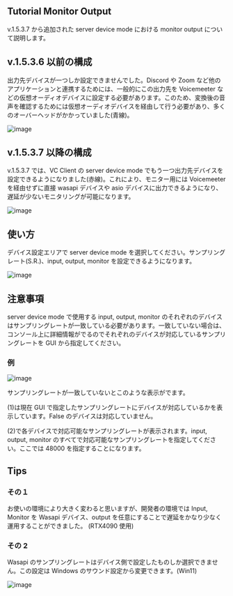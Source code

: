 ## Tutorial Monitor Output

v.1.5.3.7 から追加された server device mode における monitor output について説明します。

## v.1.5.3.6 以前の構成

出力先デバイスが一つしか設定できませんでした。Discord や Zoom など他のアプリケーションと連携するためには、一般的にこの出力先を Voicemeeter などの仮想オーディオデバイスに設定する必要があります。このため、変換後の音声を確認するためには仮想オーディオデバイスを経由して行う必要があり、多くのオーバーヘッドがかかっていました(青線)。

![image](https://github.com/w-okada/voice-changer/assets/48346627/faba8fdf-cfa5-468f-a56b-3fa986fb45a1)

## v.1.5.3.7 以降の構成

v.1.5.3.7 では、VC Client の server device mode でもう一つ出力先デバイスを設定できるようになりました(赤線)。これにより、モニター用には Voicemeeter を経由せずに直接 wasapi デバイスや asio デバイスに出力できるようになり、遅延が少ないモニタリングが可能になります。

![image](https://github.com/w-okada/voice-changer/assets/48346627/1d5065eb-b042-4521-ade3-66828c87a712)

## 使い方

デバイス設定エリアで server device mode を選択してください。サンプリングレート(S.R.)、input, output, monitor を設定できるようになります。

![image](https://github.com/w-okada/voice-changer/assets/48346627/c15e6800-75ec-410b-87f2-c96d0c697c91)

## 注意事項

server device mode で使用する input, output, monitor のそれぞれのデバイスはサンプリングレートが一致している必要があります。一致していない場合は、コンソール上に詳細情報がでるのでそれぞれのデバイスが対応しているサンプリングレートを GUI から指定してください。

### 例

![image](https://github.com/w-okada/voice-changer/assets/48346627/d621d356-5710-4766-932e-43b7d520df5f)

サンプリングレートが一致していないとこのような表示がでます。

(1)は現在 GUI で指定したサンプリングレートにデバイスが対応しているかを表示しています。False のデバイスは対応していません。

(2)で各デバイスで対応可能なサンプリングレートが表示されます。input, output, monitor のすべてで対応可能なサンプリングレートを指定してください。ここでは 48000 を指定することになります。

## Tips

### その１

お使いの環境により大きく変わると思いますが、開発者の環境では Input, Monitor を Wasapi デバイス、output を任意にすることで遅延をかなり少なく運用することができました。
(RTX4090 使用)

### その 2

Wasapi のサンプリングレートはデバイス側で設定したものしか選択できません。この設定は Windows のサウンド設定から変更できます。(Win11)

![image](https://github.com/w-okada/voice-changer/assets/48346627/300c8cf0-cb7d-4f24-8253-fa313caee5df)
